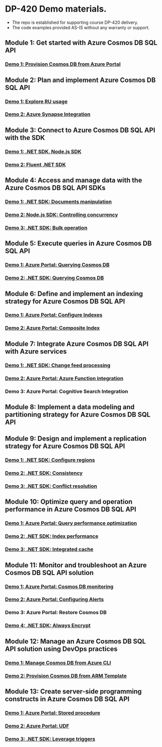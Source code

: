 # DP-420 Demo materials. 

- The repo is established for supporting course DP-420 delivery. 
- The code examples provided AS-IS without any warranty or support.

## Module 1: Get started with Azure Cosmos DB SQL API 

### [Demo 1: Provision Cosmos DB from Azure Portal](M01/Demo1/)

## Module 2: Plan and implement Azure Cosmos DB SQL API

### [Demo 1: Explore RU usage](M02/Demo1/)
### [Demo 2: Azure Synapse Integration](M02/Demo2/)

## Module 3: Connect to Azure Cosmos DB SQL API with the SDK

### [Demo 1: .NET SDK, Node.js SDK](M03/Demo1/)
### [Demo 2: Fluent .NET SDK](M03/Demo2/)

## Module 4: Access and manage data with the Azure Cosmos DB SQL API SDKs

### [Demo 1: .NET SDK: Documents manipulation](M04/Demo1/)
### [Demo 2: Node.js SDK: Controlling concurrency](M04/Demo2/)
### [Demo 3: .NET SDK: Bulk operation](M04/Demo3/)

## Module 5: Execute queries in Azure Cosmos DB SQL API

### [Demo 1: Azure Portal: Querying Cosmos DB](M05/Demo1/)
### [Demo 2: .NET SDK: Querying Cosmos DB](M05/Demo2/)

## Module 6: Define and implement an indexing strategy for Azure Cosmos DB SQL API

### [Demo 1: Azure Portal: Configure Indexes](M06/Demo1/)
### [Demo 2: Azure Portal: Composite Index](M06/Demo2/)

## Module 7: Integrate Azure Cosmos DB SQL API with Azure services

### [Demo 1: .NET SDK: Change feed processing](M07/Demo1/)
### [Demo 2: Azure Portal: Azure Function integration](M06/Demo2/)
### Demo 3: Azure Portal: Cognitive Search Integration

## Module 8: Implement a data modeling and partitioning strategy for Azure Cosmos DB SQL API

## Module 9: Design and implement a replication strategy for Azure Cosmos DB SQL API

### [Demo 1: .NET SDK: Configure regions](M09/Demo1/)
### [Demo 2: .NET SDK: Consistency](M09/Demo2/)
### [Demo 3: .NET SDK: Conflict resolution](M09/Demo3/)

## Module 10: Optimize query and operation performance in Azure Cosmos DB SQL API

### [Demo 1: Azure Portal: Query performance optimization](M10/Demo1/)
### [Demo 2: .NET SDK: Index performance](M10/Demo2/)
### [Demo 3: .NET SDK: Integrated cache](M10/Demo3/) 

## Module 11: Monitor and troubleshoot an Azure Cosmos DB SQL API solution

### [Demo 1: Azure Portal: Cosmos DB monitoring](M11/Demo1/)
### [Demo 2: Azure Portal: Configuring Alerts](M11/Demo2/)
### Demo 3: Azure Portal: Restore Cosmos DB
### [Demo 4: .NET SDK: Always Encrypt](M10/Demo4/) 

## Module 12: Manage an Azure Cosmos DB SQL API solution using DevOps practices

### [Demo 1: Manage Cosmos DB from Azure CLI](M12/Demo1/)
### [Demo 2: Provision Cosmos DB from ARM Template](M12/Demo2/)

## Module 13: Create server-side programming constructs in Azure Cosmos DB SQL API

### [Demo 1: Azure Portal: Stored procedure](M13/Demo1/)
### [Demo 2: Azure Portal: UDF](M13/Demo2/)
### [Demo 3: .NET SDK: Leverage triggers](M13/Demo3/)

